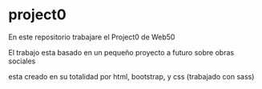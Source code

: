 # project0
En este repositorio trabajare el Project0 de Web50

El trabajo esta basado en un pequeño proyecto a futuro sobre obras sociales

esta creado en su totalidad por html, bootstrap, y css (trabajado con sass)
